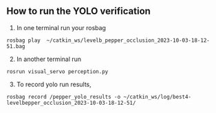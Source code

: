 ## How to run the YOLO verification

1. In one terminal run your rosbag
```
rosbag play  ~/catkin_ws/levelb_pepper_occlusion_2023-10-03-18-12-51.bag 
```

2. In another terminal run 

```
rosrun visual_servo perception.py 
```

3. To record yolo run results, 

```
rosbag record /pepper_yolo_results -o ~/catkin_ws/log/best4-levelbepper_occlusion_2023-10-03-18-12-51/
```